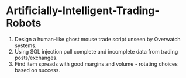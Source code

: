 # Artificially-Intelligent-Trading-Robots
1. Design a human-like ghost mouse trade script unseen by Overwatch systems. 
2. Using SQL injection pull complete and incomplete data from trading posts/exchanges. 
3. Find item spreads with good margins and volume - rotating choices based on success. 
